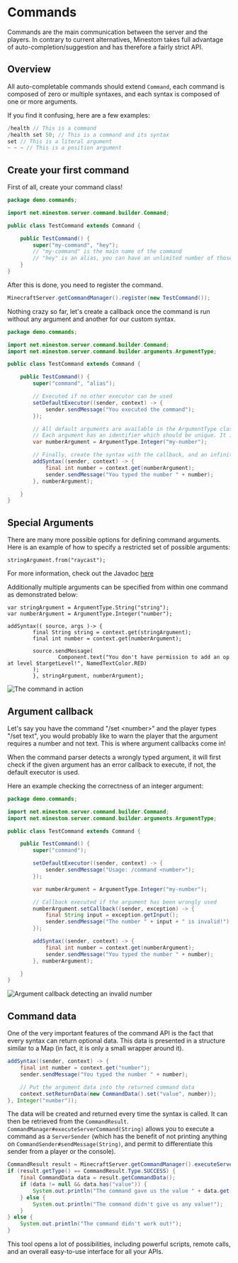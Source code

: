 # Commands

Commands are the main communication between the server and the players. In contrary to current alternatives, Minestom takes full advantage of auto-completion/suggestion and has therefore a fairly strict API.

## Overview

All auto-completable commands should extend `Command`, each command is composed of zero or multiple syntaxes, and each syntax is composed of one or more arguments.

If you find it confusing, here are a few examples:

```java
/health // This is a command
/health set 50; // This is a command and its syntax
set // This is a literal argument
~ ~ ~ // This is a position argument  
```

## Create your first command

First of all, create your command class!

```java
package demo.commands;

import net.minestom.server.command.builder.Command;

public class TestCommand extends Command {

    public TestCommand() {
        super("my-command", "hey");
        // "my-command" is the main name of the command
        // "hey" is an alias, you can have an unlimited number of those
    }
}
```

After this is done, you need to register the command.

```java
MinecraftServer.getCommandManager().register(new TestCommand());
```

Nothing crazy so far, let's create a callback once the command is run without any argument and another for our custom syntax.

```java
package demo.commands;

import net.minestom.server.command.builder.Command;
import net.minestom.server.command.builder.arguments.ArgumentType;

public class TestCommand extends Command {

    public TestCommand() {
        super("command", "alias");

        // Executed if no other executor can be used
        setDefaultExecutor((sender, context) -> {
            sender.sendMessage("You executed the command");
        });

        // All default arguments are available in the ArgumentType class
        // Each argument has an identifier which should be unique. It is used internally to create the nodes
        var numberArgument = ArgumentType.Integer("my-number");

        // Finally, create the syntax with the callback, and an infinite number of arguments
        addSyntax((sender, context) -> {
            final int number = context.get(numberArgument);
            sender.sendMessage("You typed the number " + number);
        }, numberArgument);

    }
}
```

## Special Arguments

There are many more possible options for defining command arguments. Here is an example of how to specify a restricted set of possible arguments:

```var stringArgument = ArgumentType.Word("type");
stringArgument.from("raycast");
```

For more information, check out the Javadoc [here](https://javadoc.minestom.net/net/minestom/server/command/builder/arguments/ArgumentType.html)

Additionally multiple arguments can be specified from within one command as demonstrated below:

```
var stringArgument = ArgumentType.String("string");
var numberArgument = ArgumentType.Integer("number");

addSyntax(( source, args )-> {
        final String string = context.get(stringArgument);
        final int number = context.get(numberArgument);

        source.sendMessage(
                Component.text("You don't have permission to add an op at level $targetLevel!", NamedTextColor.RED)
        );
        }, stringArgument, numberArgument);
```



![The command in action](../.gitbook/assets/screenshot-2021-02-12-at-04.57.33.png)

## Argument callback

Let's say you have the command "/set \<number>" and the player types "/set text", you would probably like to warn the player that the argument requires a number and not text. This is where argument callbacks come in!

When the command parser detects a wrongly typed argument, it will first check if the given argument has an error callback to execute, if not, the default executor is used.

Here an example checking the correctness of an integer argument:

```java
package demo.commands;

import net.minestom.server.command.builder.Command;
import net.minestom.server.command.builder.arguments.ArgumentType;

public class TestCommand extends Command {

    public TestCommand() {
        super("command");

        setDefaultExecutor((sender, context) -> {
            sender.sendMessage("Usage: /command <number>");
        });

        var numberArgument = ArgumentType.Integer("my-number");

        // Callback executed if the argument has been wrongly used
        numberArgument.setCallback((sender, exception) -> {
            final String input = exception.getInput();
            sender.sendMessage("The number " + input + " is invalid!");
        });

        addSyntax((sender, context) -> {
            final int number = context.get(numberArgument);
            sender.sendMessage("You typed the number " + number);
        }, numberArgument);

    }
}
```

![Argument callback detecting an invalid number](../.gitbook/assets/screenshot-2021-02-12-at-05.27.21.png)

## Command data

One of the very important features of the command API is the fact that every syntax can return optional data. This data is presented in a structure similar to a Map (in fact, it is only a small wrapper around it).

```java
addSyntax((sender, context) -> {
    final int number = context.get("number");
    sender.sendMessage("You typed the number " + number);

    // Put the argument data into the returned command data
    context.setReturnData(new CommandData().set("value", number));
}, Integer("number"));
```

The data will be created and returned every time the syntax is called. It can then be retrieved from the `CommandResult`. `CommandManager#executeServerCommand(String)` allows you to execute a command as a `ServerSender` (which has the benefit of not printing anything on `CommandSender#sendMessage(String)`, and permit to differentiate this sender from a player or the console).

```java
CommandResult result = MinecraftServer.getCommandManager().executeServerCommand("command 5");
if (result.getType() == CommandResult.Type.SUCCESS) {
    final CommandData data = result.getCommandData();
    if (data != null && data.has("value")) {
        System.out.println("The command gave us the value " + data.get("value"));
    } else {
        System.out.println("The command didn't give us any value!");
    }
} else {
    System.out.println("The command didn't work out!");
}
```

This tool opens a lot of possibilities, including powerful scripts, remote calls, and an overall easy-to-use interface for all your APIs.
